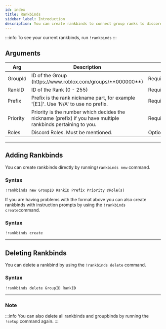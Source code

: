 ```yaml
---
id: index
title: Rankbinds
sidebar_label: Introduction
description: You can create rankbinds to connect group ranks to discord roles
---
```


:::info
To see your current rankbinds, run `!rankbinds`
:::

## Arguments

| Arg | Description |   |
| --- | ----------- | - |
| GroupId | ID of the Group (https://www.roblox.com/groups/**000000**) | Required |
| RankID | ID of the Rank (0 - 255) | Required |
| Prefix | Prefix is the rank nickname part, for example '[E1]'. Use 'N/A' to use no prefix. | Required |
| Priority | Priority is the number which decides the nickname (prefix) if you have multiple rankbinds pertaining to you. | Required | 
| Roles | Discord Roles. Must be mentioned. | Optional |
___


## Adding Rankbinds

You can create rankbinds directly by running`!rankbinds new` command.

### Syntax

```text
!rankbinds new GroupID RankID Prefix Priority @Role(s)
```

If you are having problems with the format above you can also create rankbinds with instruction prompts by using the `!rankbinds create`command.

### Syntax

```text
!rankbinds create
```
___

## Deleting Rankbinds

You can delete a rankbind by using the `!rankbinds delete` command.

### Syntax

```text
!rankbinds delete GroupID RankID
```
___

### Note

:::info
 You can also delete all rankbinds and groupbinds by running the `!setup` command again.
:::
